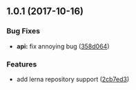 <a name="1.0.1"></a>
## 1.0.1 (2017-10-16)


### Bug Fixes

* **api:** fix annoying bug ([358d064](https://github.com/toanalien/conventional-changelog-example/commit/358d064))


### Features

* add lerna repository support ([2cb7ed3](https://github.com/toanalien/conventional-changelog-example/commit/2cb7ed3))



